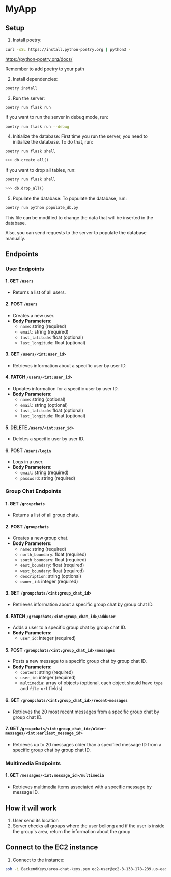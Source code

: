 # MyApp
## Setup
1. Install poetry:
```bash
curl -sSL https://install.python-poetry.org | python3 -
```
https://python-poetry.org/docs/

Remember to add poetry to your path

2. Install dependencies:
```bash
poetry install
```

3. Run the server:
```bash
poetry run flask run
```
If you want to run the server in debug mode, run:
```bash
poetry run flask run --debug
```

4. Initialize the database:
First time you run the server, you need to initialize the database. To do that, run:
```bash
poetry run flask shell
```
```python
>>> db.create_all()
```

If you want to drop all tables, run:
```bash
poetry run flask shell
```
```python
>>> db.drop_all()
```

5. Populate the database:
To populate the database, run:
```bash
poetry run python populate_db.py
```

This file can be modified to change the data that will be inserted in the database.

Also, you can send requests to the server to populate the database manually.

## Endpoints

### User Endpoints

#### 1. **GET** `/users`

- Returns a list of all users.
  
#### 2. **POST** `/users`

- Creates a new user.
- **Body Parameters:**
  - `name`: string (required)
  - `email`: string (required)
  - `last_latitude`: float (optional)
  - `last_longitude`: float (optional)

#### 3. **GET** `/users/<int:user_id>`

- Retrieves information about a specific user by user ID.
  
#### 4. **PATCH** `/users/<int:user_id>`

- Updates information for a specific user by user ID.
- **Body Parameters:**
  - `name`: string (optional)
  - `email`: string (optional)
  - `last_latitude`: float (optional)
  - `last_longitude`: float (optional)

#### 5. **DELETE** `/users/<int:user_id>`

- Deletes a specific user by user ID.

#### 6. **POST** `/users/login`

- Logs in a user.
- **Body Parameters:**
  - `email`: string (required)
  - `password`: string (required)

### Group Chat Endpoints

#### 1. **GET** `/groupchats`

- Returns a list of all group chats.
  
#### 2. **POST** `/groupchats`

- Creates a new group chat.
- **Body Parameters:**
  - `name`: string (required)
  - `north_boundary`: float (required)
  - `south_boundary`: float (required)
  - `east_boundary`: float (required)
  - `west_boundary`: float (required)
  - `description`: string (optional)
  - `owner_id`: integer (required)

#### 3. **GET** `/groupchats/<int:group_chat_id>`

- Retrieves information about a specific group chat by group chat ID.

#### 4. **PATCH** `/groupchats/<int:group_chat_id>/adduser`

- Adds a user to a specific group chat by group chat ID.
- **Body Parameters:**
  - `user_id`: integer (required)

#### 5. **POST** `/groupchats/<int:group_chat_id>/messages`
- Posts a new message to a specific group chat by group chat ID.
- **Body Parameters:**
  - `content`: string (required)
  - `user_id`: integer (required)
  - `multimedia`: array of objects (optional, each object should have `type` and `file_url` fields)

#### 6. **GET** `/groupchats/<int:group_chat_id>/recent-messages`
- Retrieves the 20 most recent messages from a specific group chat by group chat ID.

#### 7. **GET** `/groupchats/<int:group_chat_id>/older-messages/<int:earliest_message_id>`
- Retrieves up to 20 messages older than a specified message ID from a specific group chat by group chat ID.

### Multimedia Endpoints

#### 1. **GET** `/messages/<int:message_id>/multimedia`
- Retrieves multimedia items associated with a specific message by message ID.


## How it will work
1. User send its location
2. Server checks all groups where the user bellong and if the user is inside the group's area, return the information about the group

## Connect to the EC2 instance
1. Connect to the instance:
```bash
ssh -i BackendKeys/area-chat-keys.pem ec2-user@ec2-3-138-178-239.us-east-2.compute.amazonaws.com
``` 